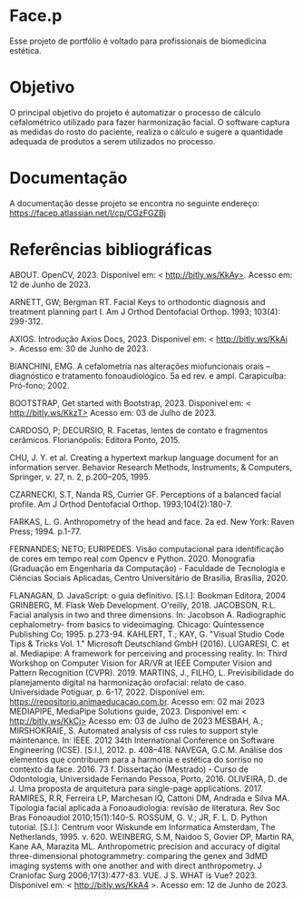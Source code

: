 # Face.p
  Esse projeto de portfólio é voltado para profissionais de biomedicina estética.
# Objetivo
  O principal objetivo do projeto é automatizar o processo de cálculo cefalométrico utilizado para fazer harmonização facial. O software captura as medidas do rosto do paciente, realiza o cálculo e sugere a quantidade adequada de produtos a serem utilizados no processo.
  
# Documentação
  A documentação desse projeto se encontra no seguinte endereço: https://facep.atlassian.net/l/cp/CGzFGZBj

# Referências bibliográficas
ABOUT. OpenCV, 2023. Disponivel em: < http://bitly.ws/KkAy>. Acesso em: 12 de Junho de 2023. 

ARNETT, GW; Bergman RT. Facial Keys to orthodontic diagnosis and treatment planning part I. Am J Orthod Dentofacial Orthop. 1993; 103(4): 299-312.

AXIOS. Introdução Axios Docs, 2023. Disponivel em: < http://bitly.ws/KkAi >. Acesso em: 30 de Junho de 2023.

BIANCHINI, EMG. A cefalometria nas alterações miofuncionais orais – diagnóstico e tratamento fonoaudiológico. 5a ed rev. e ampl. Carapicuíba: Pró-fono; 2002.

BOOTSTRAP, Get started with Bootstrap, 2023. Disponivel em: < http://bitly.ws/KkzT> Acesso em: 03 de Julho de 2023.

CARDOSO, P; DECURSIO, R. Facetas, lentes de contato e fragmentos cerâmicos. Florianópolis: Editora Ponto, 2015.

CHU, J. Y. et al. Creating a hypertext markup language document for an information server. Behavior Research Methods, Instruments, & Computers, Springer, v. 27, n. 2, p.200–205, 1995.

CZARNECKI, S.T, Nanda RS, Currier GF. Perceptions of a balanced facial profile. Am J Orthod Dentofacial Orthop. 1993;104(2):180-7.

FARKAS, L. G. Anthropometry of the head and face. 2a ed. New York: Raven Press; 1994. p.1-77.

FERNANDES; NETO; EURIPEDES. Visão computacional para identificação de cores em tempo real com Opencv e Python. 2020. Monografia (Graduação em Engenharia da Computação) - Faculdade de Tecnologia e Ciências Sociais Aplicadas, Centro Universitário de Brasília, Brasília, 2020.

FLANAGAN, D. JavaScript: o guia definitivo. [S.l.]: Bookman Editora, 2004
GRINBERG, M. Flask Web Development. O'reilly, 2018.
JACOBSON, R.L. Facial analysis in two and three dimensions. In: Jacobson A. Radiographic cephalometry- from basics to videoimaging. Chicago: Quintessence Publishing Co; 1995. p.273-94.
KAHLERT, T.; KAY, G. "Visual Studio Code Tips & Tricks Vol. 1." Microsoft Deutschland GmbH (2016).
LUGARESI, C. et al. Mediapipe: A framework for perceiving and processing reality. In: Third Workshop on Computer Vision for AR/VR at IEEE Computer Vision and Pattern Recognition (CVPR). 2019.
MARTINS, J., FILHO, L. Previsibilidade do planejamento digital na harmonização orofacial: relato de caso. Universidade Potiguar, p. 6-17, 2022. Disponível em: https://repositorio.animaeducacao.com.br. Acesso em: 02 mai 2023
MEDIAPIPE, MediaPipe Solutions guide, 2023. Disponivel em: < http://bitly.ws/KkCj> Acesso em: 03 de Julho de 2023
MESBAH, A.; MIRSHOKRAIE, S. Automated analysis of css rules to support style maintenance. In: IEEE. 2012 34th International Conference on Software Engineering (ICSE). [S.l.], 2012. p. 408–418.
NAVEGA, G.C.M. Análise dos elementos que contribuem para a harmonia e estética do sorriso no contexto da face. 2016. 73 f. Dissertação (Mestrado) - Curso de Odontologia, Universidade Fernando Pessoa, Porto, 2016.
OLIVEIRA, D. de J. Uma proposta de arquitetura para single-page applications. 2017.
RAMIRES, R.R, Ferreira LP, Marchesan IQ, Cattoni DM, Andrada e Silva MA. Tipologia facial aplicada à Fonoaudiologia: revisão de literatura. Rev Soc Bras Fonoaudiol 2010;15(1):140-5.
ROSSUM, G. V.; JR, F. L. D. Python tutorial. [S.l.]: Centrum voor Wiskunde em Informatica Amsterdam, The Netherlands, 1995. v. 620.
WEINBERG, S.M, Naidoo S, Govier DP, Martin RA, Kane AA, Marazita ML. Anthropometric precision and accuracy of digital three-dimensional photogrammetry: comparing the genex and 3dMD imaging systems with one another and with direct anthropometry. J Craniofac Surg 2006;17(3):477-83.
VUE. J S. WHAT is Vue? 2023. Disponivel em: < http://bitly.ws/KkA4 >. Acesso em: 12 de Junho de 2023.

